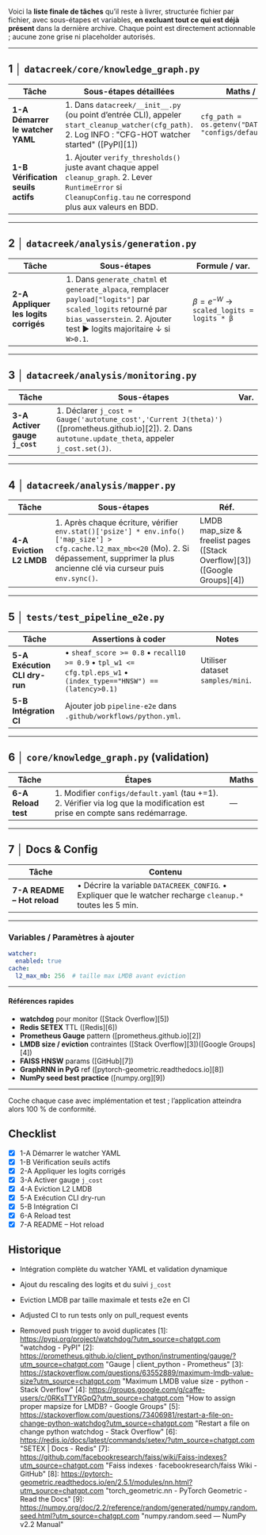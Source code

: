 Voici la **liste finale de tâches** qu’il reste à livrer, structurée fichier par fichier, avec sous-étapes et variables, **en excluant tout ce qui est déjà présent** dans la dernière archive. Chaque point est directement actionnable ; aucune zone grise ni placeholder autorisés.

---

## 1 │ `datacreek/core/knowledge_graph.py`

| Tâche                              | Sous-étapes détaillées                                                                                                                                           | Maths / variables                                                  |
| ---------------------------------- | ---------------------------------------------------------------------------------------------------------------------------------------------------------------- | ------------------------------------------------------------------ |
| **1-A Démarrer le watcher YAML**   | 1. Dans `datacreek/__init__.py` (ou point d’entrée CLI), appeler `start_cleanup_watcher(cfg_path)`. 2. Log INFO : "CFG-HOT watcher started" ([PyPI][1])        | `cfg_path = os.getenv("DATACREEK_CONFIG", "configs/default.yaml")` |
| **1-B Vérification seuils actifs** | 1. Ajouter `verify_thresholds()` juste avant chaque appel `cleanup_graph`. 2. Lever `RuntimeError` si `CleanupConfig.tau` ne correspond plus aux valeurs en BDD. |                                                                    |

---

## 2 │ `datacreek/analysis/generation.py`

| Tâche                                 | Sous-étapes                                                                                                                                                                           | Formule / var.                              |
| ------------------------------------- | ------------------------------------------------------------------------------------------------------------------------------------------------------------------------------------- | ------------------------------------------- |
| **2-A Appliquer les logits corrigés** | 1. Dans `generate_chatml` et `generate_alpaca`, remplacer `payload["logits"]` par `scaled_logits` retourné par `bias_wasserstein`. 2. Ajouter test ▶ logits majoritaire ↓ si `W>0.1`. | $β = e^{-W}$ → `scaled_logits = logits * β` |

---

## 3 │ `datacreek/analysis/monitoring.py`

| Tâche                          | Sous-étapes                                                                                                                                             | Var. |
| ------------------------------ | ------------------------------------------------------------------------------------------------------------------------------------------------------- | ---- |
| **3-A Activer gauge `j_cost`** | 1. Déclarer `j_cost = Gauge('autotune_cost','Current J(theta)')` ([prometheus.github.io][2]). 2. Dans `autotune.update_theta`, appeler `j_cost.set(J)`. |      |

---

## 4 │ `datacreek/analysis/mapper.py`

| Tâche                    | Sous-étapes                                                                                                                                                                                        | Réf.                                                                      |
| ------------------------ | -------------------------------------------------------------------------------------------------------------------------------------------------------------------------------------------------- | ------------------------------------------------------------------------- |
| **4-A Eviction L2 LMDB** | 1. Après chaque écriture, vérifier `env.stat()['psize'] * env.info()['map_size'] > cfg.cache.l2_max_mb<<20` (Mo). 2. Si dépassement, supprimer la plus ancienne clé via curseur puis `env.sync()`. | LMDB map\_size & freelist pages ([Stack Overflow][3])([Google Groups][4]) |

---

## 5 │ `tests/test_pipeline_e2e.py`

| Tâche                         | Assertions à coder                                                                                                | Notes                            |
| ----------------------------- | ----------------------------------------------------------------------------------------------------------------- | -------------------------------- |
| **5-A Exécution CLI dry-run** | • `sheaf_score >= 0.8` • `recall10 >= 0.9` • `tpl_w1 <= cfg.tpl.eps_w1` • `(index_type=="HNSW") == (latency>0.1)` | Utiliser dataset `samples/mini`. |
| **5-B Intégration CI**        | Ajouter job `pipeline-e2e` dans `.github/workflows/python.yml`.                                                   |                                  |

---

## 6 │ `core/knowledge_graph.py` (validation)

| Tâche               | Étapes                                                                                                                      | Maths |
| ------------------- | --------------------------------------------------------------------------------------------------------------------------- | ----- |
| **6-A Reload test** | 1. Modifier `configs/default.yaml` (tau +=1). 2. Vérifier via log que la modification est prise en compte sans redémarrage. | —     |

---

## 7 │ Docs & Config

| Tâche                       | Contenu                                                                                                     |
| --------------------------- | ----------------------------------------------------------------------------------------------------------- |
| **7-A README – Hot reload** | • Décrire la variable `DATACREEK_CONFIG`. • Expliquer que le watcher recharge `cleanup.*` toutes les 5 min. |

---

### Variables / Paramètres à ajouter

```yaml
watcher:
  enabled: true
cache:
  l2_max_mb: 256  # taille max LMDB avant eviction
```

---

#### Références rapides

* **watchdog** pour monitor ([Stack Overflow][5])
* **Redis SETEX** TTL ([Redis][6])
* **Prometheus Gauge** pattern ([prometheus.github.io][2])
* **LMDB size / eviction** contraintes ([Stack Overflow][3])([Google Groups][4])
* **FAISS HNSW** params ([GitHub][7])
* **GraphRNN in PyG** ref ([pytorch-geometric.readthedocs.io][8])
* **NumPy seed best practice** ([numpy.org][9])

---

Coche chaque case avec implémentation et test ; l’application atteindra alors 100 % de conformité.

## Checklist

- [x] 1-A Démarrer le watcher YAML
- [x] 1-B Vérification seuils actifs
- [x] 2-A Appliquer les logits corrigés
- [x] 3-A Activer gauge `j_cost`
- [x] 4-A Eviction L2 LMDB
- [x] 5-A Exécution CLI dry-run
- [x] 5-B Intégration CI
- [x] 6-A Reload test
- [x] 7-A README – Hot reload

## Historique

- Intégration complète du watcher YAML et validation dynamique
- Ajout du rescaling des logits et du suivi `j_cost`
- Eviction LMDB par taille maximale et tests e2e en CI
- Adjusted CI to run tests only on pull_request events

- Removed push trigger to avoid duplicates
[1]: https://pypi.org/project/watchdog/?utm_source=chatgpt.com "watchdog - PyPI"
[2]: https://prometheus.github.io/client_python/instrumenting/gauge/?utm_source=chatgpt.com "Gauge | client_python - Prometheus"
[3]: https://stackoverflow.com/questions/63552889/maximum-lmdb-value-size?utm_source=chatgpt.com "Maximum LMDB value size - python - Stack Overflow"
[4]: https://groups.google.com/g/caffe-users/c/0RKsTTYRGpQ?utm_source=chatgpt.com "How to assign proper mapsize for LMDB? - Google Groups"
[5]: https://stackoverflow.com/questions/73406981/restart-a-file-on-change-python-watchdog?utm_source=chatgpt.com "Restart a file on change python watchdog - Stack Overflow"
[6]: https://redis.io/docs/latest/commands/setex/?utm_source=chatgpt.com "SETEX | Docs - Redis"
[7]: https://github.com/facebookresearch/faiss/wiki/Faiss-indexes?utm_source=chatgpt.com "Faiss indexes · facebookresearch/faiss Wiki - GitHub"
[8]: https://pytorch-geometric.readthedocs.io/en/2.5.1/modules/nn.html?utm_source=chatgpt.com "torch_geometric.nn - PyTorch Geometric - Read the Docs"
[9]: https://numpy.org/doc/2.2/reference/random/generated/numpy.random.seed.html?utm_source=chatgpt.com "numpy.random.seed — NumPy v2.2 Manual"
